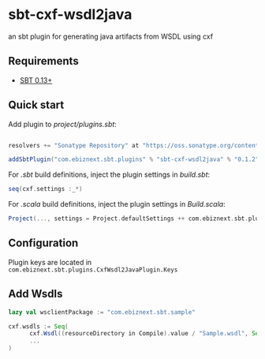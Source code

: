 sbt-cxf-wsdl2java
=================

an sbt plugin for generating java artifacts from WSDL using cxf

## Requirements

* [SBT 0.13+](http://www.scala-sbt.org/)


## Quick start

Add plugin to *project/plugins.sbt*:

```scala

resolvers += "Sonatype Repository" at "https://oss.sonatype.org/content/groups/public"

addSbtPlugin("com.ebiznext.sbt.plugins" % "sbt-cxf-wsdl2java" % "0.1.2")
```

For *.sbt* build definitions, inject the plugin settings in *build.sbt*:

```scala
seq(cxf.settings :_*)
```

For *.scala* build definitions, inject the plugin settings in *Build.scala*:

```scala
Project(..., settings = Project.defaultSettings ++ com.ebiznext.sbt.plugins.CxfWsdl2JavaPlugin.cxf.settings)
```

## Configuration

Plugin keys are located in `com.ebiznext.sbt.plugins.CxfWsdl2JavaPlugin.Keys`

## Add Wsdls

```scala
lazy val wsclientPackage := "com.ebiznext.sbt.sample"

cxf.wsdls := Seq(
      cxf.Wsdl((resourceDirectory in Compile).value / "Sample.wsdl", Seq("-p",  wsclientPackage), "unique wsdl id"),
      ...
)
```

